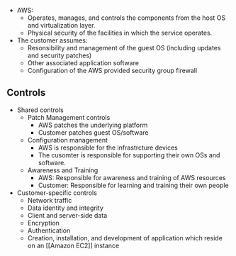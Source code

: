 - AWS:
	- Operates, manages, and controls the components from the host OS and virtualization layer.
	- Physical security of the facilities in which the service operates.
- The customer assumes:
	- Resonsibility and management of the guest OS (including updates and security patches)
	- Other associated application software
	- Configuration of the AWS provided security group firewall

## Controls
- Shared controls
	- Patch Management controls
		- AWS patches the underlying platform
		- Customer patches guest OS/software
	- Configuration management
		- AWS is responsible for the infrastrcture devices
		- The cusomter is responsible for supporting their own OSs and software.
	- Awareness and Training
		- AWS: Responsible for awareness and training of AWS resources
		- Customer: Responsible for learning and training their own people
- Customer-specific controls
	- Network traffic
	- Data identity and integrity
	- Client and server-side data
	- Encryption
	- Authentication
	- Creation, installation, and development of application which reside on an [[Amazon EC2]] instance